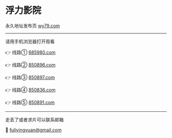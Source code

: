 # 浮力影院

永久地址发布页 [wy79.com](http://wy79.com)

-------------------------

请用手机浏览器打开观看

👉 线路① [685980.com](http://685980.com)

👉 线路② [850896.com](http://850896.com)

👉 线路③ [850897.com](http://850897.com)

👉 线路④ [850836.com](http://850836.com)

👉 线路⑤ [850891.com](http://850891.com)

-------------------------

走丢了或者求片可以联系邮箱

📧 fuliyingyuan@gmail.com

